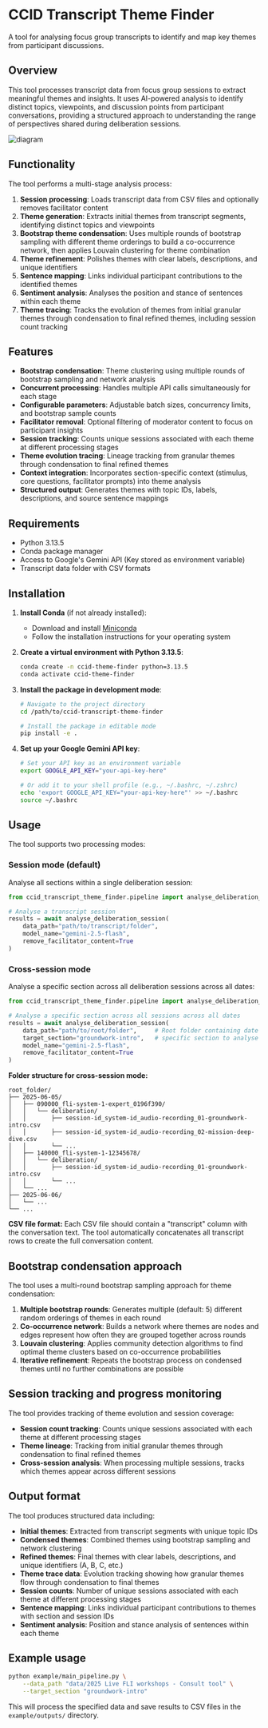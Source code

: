 # CCID Transcript Theme Finder

A tool for analysing focus group transcripts to identify and map key themes from participant discussions.

## Overview

This tool processes transcript data from focus group sessions to extract meaningful themes and insights. It uses AI-powered analysis to identify distinct topics, viewpoints, and discussion points from participant conversations, providing a structured approach to understanding the range of perspectives shared during deliberation sessions.

![diagram](https://igl-public.s3.eu-west-2.amazonaws.com/misc/basic_pipeline.svg)

## Functionality

The tool performs a multi-stage analysis process:

1. **Session processing**: Loads transcript data from CSV files and optionally removes facilitator content
2. **Theme generation**: Extracts initial themes from transcript segments, identifying distinct topics and viewpoints
3. **Bootstrap theme condensation**: Uses multiple rounds of bootstrap sampling with different theme orderings to build a co-occurrence network, then applies Louvain clustering for theme combination
4. **Theme refinement**: Polishes themes with clear labels, descriptions, and unique identifiers
5. **Sentence mapping**: Links individual participant contributions to the identified themes
6. **Sentiment analysis**: Analyses the position and stance of sentences within each theme
7. **Theme tracing**: Tracks the evolution of themes from initial granular themes through condensation to final refined themes, including session count tracking

## Features

- **Bootstrap condensation**: Theme clustering using multiple rounds of bootstrap sampling and network analysis
- **Concurrent processing**: Handles multiple API calls simultaneously for each stage
- **Configurable parameters**: Adjustable batch sizes, concurrency limits, and bootstrap sample counts
- **Facilitator removal**: Optional filtering of moderator content to focus on participant insights
- **Session tracking**: Counts unique sessions associated with each theme at different processing stages
- **Theme evolution tracing**: Lineage tracking from granular themes through condensation to final refined themes
- **Context integration**: Incorporates section-specific context (stimulus, core questions, facilitator prompts) into theme analysis
- **Structured output**: Generates themes with topic IDs, labels, descriptions, and source sentence mappings

## Requirements

- Python 3.13.5
- Conda package manager
- Access to Google's Gemini API (Key stored as environment variable)
- Transcript data folder with CSV formats

## Installation


1. **Install Conda** (if not already installed):
   - Download and install [Miniconda](https://docs.conda.io/en/latest/miniconda.html)
   - Follow the installation instructions for your operating system

2. **Create a virtual environment with Python 3.13.5**:
   ```bash
   conda create -n ccid-theme-finder python=3.13.5
   conda activate ccid-theme-finder
   ```

3. **Install the package in development mode**:
   ```bash
   # Navigate to the project directory
   cd /path/to/ccid-transcript-theme-finder
   
   # Install the package in editable mode
   pip install -e .
   ```

4. **Set up your Google Gemini API key**:
   ```bash
   # Set your API key as an environment variable
   export GOOGLE_API_KEY="your-api-key-here"
   
   # Or add it to your shell profile (e.g., ~/.bashrc, ~/.zshrc)
   echo 'export GOOGLE_API_KEY="your-api-key-here"' >> ~/.bashrc
   source ~/.bashrc
   ```

## Usage

The tool supports two processing modes:

### Session mode (default)
Analyse all sections within a single deliberation session:

```python
from ccid_transcript_theme_finder.pipeline import analyse_deliberation_session

# Analyse a transcript session
results = await analyse_deliberation_session(
    data_path="path/to/transcript/folder",
    model_name="gemini-2.5-flash",
    remove_facilitator_content=True
)
```

### Cross-session mode
Analyse a specific section across all deliberation sessions across all dates:

```python
from ccid_transcript_theme_finder.pipeline import analyse_deliberation_session

# Analyse a specific section across all sessions across all dates
results = await analyse_deliberation_session(
    data_path="path/to/root/folder",     # Root folder containing date folders
    target_section="groundwork-intro",   # specific section to analyse
    model_name="gemini-2.5-flash",
    remove_facilitator_content=True
)
```

**Folder structure for cross-session mode:**
```
root_folder/
├── 2025-06-05/
│   ├── 090000_fli-system-1-expert_0196f390/
│   │   └── deliberation/
│   │       ├── session-id_system-id_audio-recording_01-groundwork-intro.csv
│   │       ├── session-id_system-id_audio-recording_02-mission-deep-dive.csv
│   │       └── ...
│   ├── 140000_fli-system-1-12345678/
│   │   └── deliberation/
│   │       ├── session-id_system-id_audio-recording_01-groundwork-intro.csv
│   │       └── ...
│   └── ...
├── 2025-06-06/
│   └── ...
└── ...
```

**CSV file format:**
Each CSV file should contain a "transcript" column with the conversation text. The tool automatically concatenates all transcript rows to create the full conversation content.

## Bootstrap condensation approach

The tool uses a multi-round bootstrap sampling approach for theme condensation:

1. **Multiple bootstrap rounds**: Generates multiple (default: 5) different random orderings of themes in each round
2. **Co-occurrence network**: Builds a network where themes are nodes and edges represent how often they are grouped together across rounds
3. **Louvain clustering**: Applies community detection algorithms to find optimal theme clusters based on co-occurrence probabilities
4. **Iterative refinement**: Repeats the bootstrap process on condensed themes until no further combinations are possible

## Session tracking and progress monitoring

The tool provides tracking of theme evolution and session coverage:

- **Session count tracking**: Counts unique sessions associated with each theme at different processing stages
- **Theme lineage**: Tracking from initial granular themes through condensation to final refined themes
- **Cross-session analysis**: When processing multiple sessions, tracks which themes appear across different sessions

## Output format

The tool produces structured data including:
- **Initial themes**: Extracted from transcript segments with unique topic IDs
- **Condensed themes**: Combined themes using bootstrap sampling and network clustering
- **Refined themes**: Final themes with clear labels, descriptions, and unique identifiers (A, B, C, etc.)
- **Theme trace data**: Evolution tracking showing how granular themes flow through condensation to final themes
- **Session counts**: Number of unique sessions associated with each theme at different processing stages
- **Sentence mapping**: Links individual participant contributions to themes with section and session IDs
- **Sentiment analysis**: Position and stance analysis of sentences within each theme

## Example usage

```bash
python example/main_pipeline.py \
    --data_path "data/2025 Live FLI workshops - Consult tool" \
    --target_section "groundwork-intro"
```

This will process the specified data and save results to CSV files in the `example/outputs/` directory.